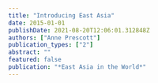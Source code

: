 ```yaml
---
title: "Introducing East Asia"
date: 2015-01-01
publishDate: 2021-08-20T12:06:01.312848Z
authors: ["Anne Prescott"]
publication_types: ["2"]
abstract: ""
featured: false
publication: "*East Asia in the World*"
---
```


